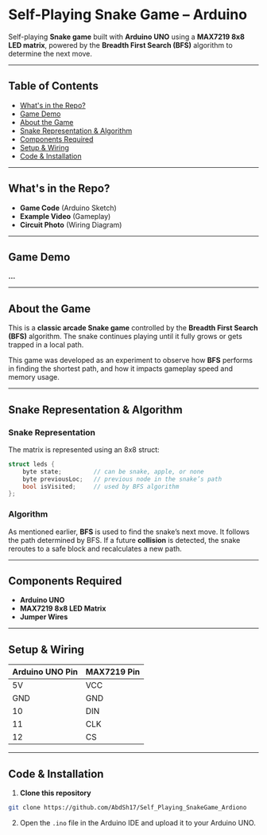 
# Self-Playing Snake Game – Arduino

Self-playing **Snake game** built with **Arduino UNO** using a **MAX7219 8x8 LED matrix**, powered by the **Breadth First Search (BFS)** algorithm to determine the next move.

---

## Table of Contents
- [What's in the Repo?](#whats-in-the-repo)
- [Game Demo](#game-demo)
- [About the Game](#about-the-game)
- [Snake Representation & Algorithm](#snake-representation--algorithm)
- [Components Required](#components-required)
- [Setup & Wiring](#setup--wiring)
- [Code & Installation](#code--installation)

---

## What's in the Repo?
- **Game Code** (Arduino Sketch)
- **Example Video** (Gameplay)
- **Circuit Photo** (Wiring Diagram)

---

## Game Demo
**...**

---

## About the Game
This is a **classic arcade Snake game** controlled by the **Breadth First Search (BFS)** algorithm. The snake continues playing until it fully grows or gets trapped in a local path.

This game was developed as an experiment to observe how **BFS** performs in finding the shortest path, and how it impacts gameplay speed and memory usage.

---

## Snake Representation & Algorithm

### Snake Representation
The matrix is represented using an 8x8 struct:
```cpp
struct leds {
    byte state;         // can be snake, apple, or none
    byte previousLoc;   // previous node in the snake’s path
    bool isVisited;     // used by BFS algorithm
};
```

### Algorithm
As mentioned earlier, **BFS** is used to find the snake’s next move. It follows the path determined by BFS. If a future **collision** is detected, the snake reroutes to a safe block and recalculates a new path.

---

## Components Required
- **Arduino UNO**
- **MAX7219 8x8 LED Matrix**
- **Jumper Wires**

---

## Setup & Wiring
| Arduino UNO Pin | MAX7219 Pin     |
|------------------|-----------------|
| 5V               | VCC             |
| GND              | GND             |
| 10               | DIN             |
| 11               | CLK             |
| 12               | CS              |

---

## Code & Installation
1. **Clone this repository**
```sh
git clone https://github.com/AbdSh17/Self_Playing_SnakeGame_Ardiono
```
2. Open the `.ino` file in the Arduino IDE and upload it to your Arduino UNO.
